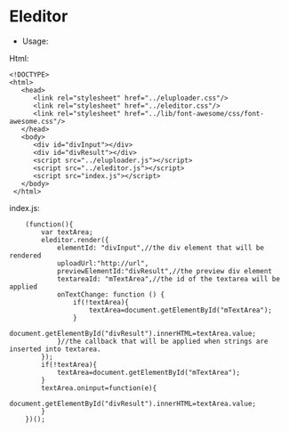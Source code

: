 # Eleditor

- Usage:

Html: 

    <!DOCTYPE>
    <html>
       <head>
          <link rel="stylesheet" href="../eluploader.css"/>
          <link rel="stylesheet" href="../eleditor.css"/>
          <link rel="stylesheet" href="../lib/font-awesome/css/font-awesome.css"/>
       </head>
       <body>
          <div id="divInput"></div>
          <div id="divResult"></div>
          <script src="../eluploader.js"></script>
          <script src="../eleditor.js"></script>
          <script src="index.js"></script>
       </body>
     </html>
        
index.js:

        (function(){
            var textArea;
            eleditor.render({
                elementId: "divInput",//the div element that will be rendered
                uploadUrl:"http://url",
                previewElementId:"divResult",//the preview div element
                textareaId: "mTextArea",//the id of the textarea will be applied
                onTextChange: function () {
                    if(!textArea){
                        textArea=document.getElementById("mTextArea");
                    }
                    document.getElementById("divResult").innerHTML=textArea.value;
                }//the callback that will be applied when strings are inserted into textarea.
            });
            if(!textArea){
                textArea=document.getElementById("mTextArea");
            }
            textArea.oninput=function(e){
                document.getElementById("divResult").innerHTML=textArea.value;
            }
        })();

